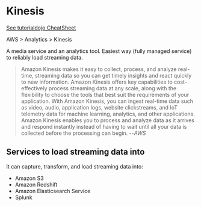 # Kinesis

[See tutorialdojo CheatSheet](https://tutorialsdojo.com/aws-cheat-sheet-amazon-kinesis/)

AWS > Analytics > Kinesis

A media service and an analytics tool. Easiest way (fully managed service) to reliably load streaming data.

> Amazon Kinesis makes it easy to collect, process, and analyze real-time, streaming data so you can get timely insights and react quickly to new information. Amazon Kinesis offers key capabilities to cost-effectively process streaming data at any scale, along with the flexibility to choose the tools that best suit the requirements of your application. With Amazon Kinesis, you can ingest real-time data such as video, audio, application logs, website clickstreams, and IoT telemetry data for machine learning, analytics, and other applications. Amazon Kinesis enables you to process and analyze data as it arrives and respond instantly instead of having to wait until all your data is collected before the processing can begin. --*AWS*

## Services to load streaming data into

It can capture, transform, and load streaming data into:

* Amazon S3
* Amazon Redshift
* Amazon Elasticsearch Service
* Splunk